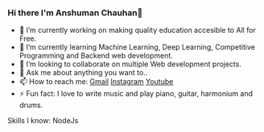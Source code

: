 ### Hi there I'm Anshuman Chauhan👋

- 🔭 I’m currently working on making quality education accesible to All for Free.
- 🌱 I’m currently learning Machine Learning, Deep Learning, Competitive Programming and Backend web development.
- 👯 I’m looking to collaborate on multiple Web development projects.
- 💬 Ask me about anything you want to..
- 📫 How to reach me: [Gmail](its7arc@gmail.com) [Instagram](https://www.instagram.com/its7arc/) [Youtube](https://www.youtube.com/channel/UCjP2q_4w904SgWRKNgQzw9Q)
- ⚡ Fun fact: I love to write music and play piano, guitar, harmonium and drums. 

Skills I know: NodeJs 
